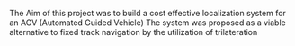 The Aim of this project was to build a cost effective localization system for an AGV (Automated Guided Vehicle)
The system was proposed as a viable alternative to fixed track navigation by the utilization of trilateration 
